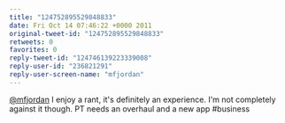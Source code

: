 ```yaml
---
title: "124752895529848833"
date: Fri Oct 14 07:46:22 +0000 2011
original-tweet-id: "124752895529848833"
retweets: 0
favorites: 0
reply-tweet-id: "124746139223339008"
reply-user-id: "236821291"
reply-user-screen-name: "mfjordan"
---
```

<a href="https://twitter.com/mfjordan">@mfjordan</a> I enjoy a rant, it's definitely an experience. I'm not completely against it though. PT needs an overhaul and a new app #business
